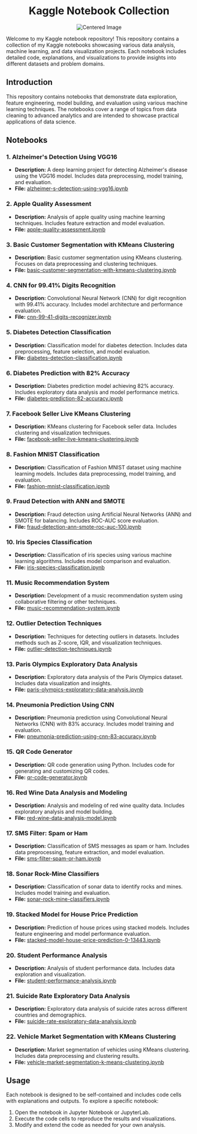 # <center>Kaggle Notebook Collection</center>
<center><img src="https://encrypted-tbn0.gstatic.com/images?q=tbn:ANd9GcQaxN1FqmUx4IUPptxu7AR2vPFLlnlN0AFhMA&s" alt="Centered Image"></center>

Welcome to my Kaggle notebook repository! This repository contains a collection of my Kaggle notebooks showcasing various data analysis, machine learning, and data visualization projects. Each notebook includes detailed code, explanations, and visualizations to provide insights into different datasets and problem domains.


## Introduction

This repository contains notebooks that demonstrate data exploration, feature engineering, model building, and evaluation using various machine learning techniques. The notebooks cover a range of topics from data cleaning to advanced analytics and are intended to showcase practical applications of data science.

## Notebooks

### 1. **Alzheimer's Detection Using VGG16**
   - **Description:** A deep learning project for detecting Alzheimer's disease using the VGG16 model. Includes data preprocessing, model training, and evaluation.
   - **File:** [alzheimer-s-detection-using-vgg16.ipynb](alzheimer-s-detection-using-vgg16.ipynb)

### 2. **Apple Quality Assessment**
   - **Description:** Analysis of apple quality using machine learning techniques. Includes feature extraction and model evaluation.
   - **File:** [apple-quality-assessment.ipynb](apple-quality-assessment.ipynb)

### 3. **Basic Customer Segmentation with KMeans Clustering**
   - **Description:** Basic customer segmentation using KMeans clustering. Focuses on data preprocessing and clustering techniques.
   - **File:** [basic-customer-segmentation-with-kmeans-clustering.ipynb](basic-customer-segmentation-with-kmeans-clustering.ipynb)

### 4. **CNN for 99.41% Digits Recognition**
   - **Description:** Convolutional Neural Network (CNN) for digit recognition with 99.41% accuracy. Includes model architecture and performance evaluation.
   - **File:** [cnn-99-41-digits-recognizer.ipynb](cnn-99-41-digits-recognizer.ipynb)

### 5. **Diabetes Detection Classification**
   - **Description:** Classification model for diabetes detection. Includes data preprocessing, feature selection, and model evaluation.
   - **File:** [diabetes-detection-classification.ipynb](diabetes-detection-classification.ipynb)

### 6. **Diabetes Prediction with 82% Accuracy**
   - **Description:** Diabetes prediction model achieving 82% accuracy. Includes exploratory data analysis and model performance metrics.
   - **File:** [diabetes-prediction-82-accuracy.ipynb](diabetes-prediction-82-accuracy.ipynb)

### 7. **Facebook Seller Live KMeans Clustering**
   - **Description:** KMeans clustering for Facebook seller data. Includes clustering and visualization techniques.
   - **File:** [facebook-seller-live-kmeans-clustering.ipynb](facebook-seller-live-kmeans-clustering.ipynb)

### 8. **Fashion MNIST Classification**
   - **Description:** Classification of Fashion MNIST dataset using machine learning models. Includes data preprocessing, model training, and evaluation.
   - **File:** [fashion-mnist-classification.ipynb](fashion-mnist-classification.ipynb)

### 9. **Fraud Detection with ANN and SMOTE**
   - **Description:** Fraud detection using Artificial Neural Networks (ANN) and SMOTE for balancing. Includes ROC-AUC score evaluation.
   - **File:** [fraud-detection-ann-smote-roc-auc-100.ipynb](fraud-detection-ann-smote-roc-auc-100.ipynb)

### 10. **Iris Species Classification**
   - **Description:** Classification of iris species using various machine learning algorithms. Includes model comparison and evaluation.
   - **File:** [iris-species-classification.ipynb](iris-species-classification.ipynb)

### 11. **Music Recommendation System**
   - **Description:** Development of a music recommendation system using collaborative filtering or other techniques.
   - **File:** [music-recommendation-system.ipynb](music-recommendation-system.ipynb)

### 12. **Outlier Detection Techniques**
   - **Description:** Techniques for detecting outliers in datasets. Includes methods such as Z-score, IQR, and visualization techniques.
   - **File:** [outlier-detection-techniques.ipynb](outlier-detection-techniques.ipynb)

### 13. **Paris Olympics Exploratory Data Analysis**
   - **Description:** Exploratory data analysis of the Paris Olympics dataset. Includes data visualization and insights.
   - **File:** [paris-olympics-exploratory-data-analysis.ipynb](paris-olympics-exploratory-data-analysis.ipynb)

### 14. **Pneumonia Prediction Using CNN**
   - **Description:** Pneumonia prediction using Convolutional Neural Networks (CNN) with 83% accuracy. Includes model training and evaluation.
   - **File:** [pneumonia-prediction-using-cnn-83-accuracy.ipynb](pneumonia-prediction-using-cnn-83-accuracy.ipynb)

### 15. **QR Code Generator**
   - **Description:** QR code generation using Python. Includes code for generating and customizing QR codes.
   - **File:** [qr-code-generator.ipynb](qr-code-generator.ipynb)

### 16. **Red Wine Data Analysis and Modeling**
   - **Description:** Analysis and modeling of red wine quality data. Includes exploratory analysis and model building.
   - **File:** [red-wine-data-analysis-model.ipynb](red-wine-data-analysis-model.ipynb)

### 17. **SMS Filter: Spam or Ham**
   - **Description:** Classification of SMS messages as spam or ham. Includes data preprocessing, feature extraction, and model evaluation.
   - **File:** [sms-filter-spam-or-ham.ipynb](sms-filter-spam-or-ham.ipynb)

### 18. **Sonar Rock-Mine Classifiers**
   - **Description:** Classification of sonar data to identify rocks and mines. Includes model training and evaluation.
   - **File:** [sonar-rock-mine-classifiers.ipynb](sonar-rock-mine-classifiers.ipynb)

### 19. **Stacked Model for House Price Prediction**
   - **Description:** Prediction of house prices using stacked models. Includes feature engineering and model performance evaluation.
   - **File:** [stacked-model-house-price-prediction-0-13443.ipynb](stacked-model-house-price-prediction-0-13443.ipynb)

### 20. **Student Performance Analysis**
   - **Description:** Analysis of student performance data. Includes data exploration and visualization.
   - **File:** [student-performance-analysis.ipynb](student-performance-analysis.ipynb)

### 21. **Suicide Rate Exploratory Data Analysis**
   - **Description:** Exploratory data analysis of suicide rates across different countries and demographics.
   - **File:** [suicide-rate-exploratory-data-analysis.ipynb](suicide-rate-exploratory-data-analysis.ipynb)

### 22. **Vehicle Market Segmentation with KMeans Clustering**
   - **Description:** Market segmentation of vehicles using KMeans clustering. Includes data preprocessing and clustering results.
   - **File:** [vehicle-market-segmentation-k-means-clustering.ipynb](vehicle-market-segmentation-k-means-clustering.ipynb)


## Usage
Each notebook is designed to be self-contained and includes code cells with explanations and outputs. To explore a specific notebook:

1. Open the notebook in Jupyter Notebook or JupyterLab.
2. Execute the code cells to reproduce the results and visualizations.
3. Modify and extend the code as needed for your own analysis.

